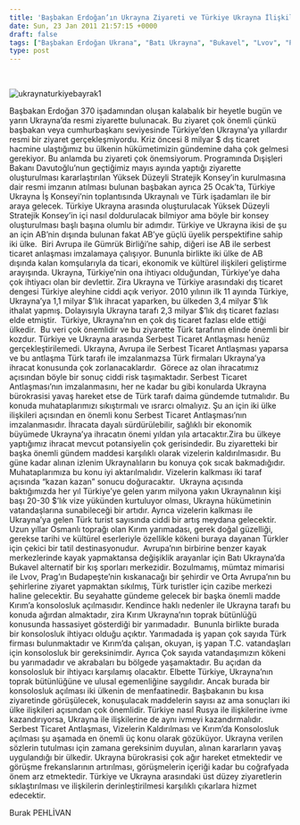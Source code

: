 ```yaml
---
title: 'Başbakan Erdoğan’ın Ukrayna Ziyareti ve Türkiye Ukrayna İlişkileri'
date: Sun, 23 Jan 2011 21:57:15 +0000
draft: false
tags: ["Başbakan Erdoğan Ukrana", "Batı Ukrayna", "Bukavel", "Lvov", "Politika", "Simferepol Konsolosluk", "TOBB Ukrayna Gezisi", "Türkiye Ukrayna İş Konseyi", "Türkiye Ukrayna Serbest Ticaret Antlaşması", "Ukrayna İhracat", "Ukrayna İthalat", "Ukrayna Vize", "Yüksek Düzeyli Stratejik Konsey"]
type: post
---
```











 











![ukraynaturkiyebayrak1](http://www.turkhaber.com.ua/images/stories/ukraynaturkiyebayrak1.jpg)

Başbakan Erdoğan 370 işadamından oluşan kalabalık bir heyetle bugün ve yarın Ukrayna’da resmi ziyarette bulunacak. Bu ziyaret çok önemli çünkü başbakan veya cumhurbaşkanı seviyesinde Türkiye’den Ukrayna’ya yıllardır resmi bir ziyaret gerçekleşmiyordu. Kriz öncesi 8 milyar $ dış ticaret hacmine ulaştığımız bu ülkenin hükümetimizin gündemine daha çok gelmesi gerekiyor. Bu anlamda bu ziyareti çok önemsiyorum. Programında Dışişleri Bakanı Davutoğlu’nun geçtiğimiz mayıs ayında yaptığı ziyarette oluşturulması kararlaştırılan Yüksek Düzeyli Stratejik Konsey’in kurulmasına dair resmi imzanın atılması bulunan başbakan ayrıca 25 Ocak’ta, Türkiye Ukrayna İş Konseyi’nin toplantısında Ukraynalı ve Türk işadamları ile bir araya gelecek.
Türkiye Ukrayna arasında oluşturulacak Yüksek Düzeyli Stratejik Konsey’in içi nasıl doldurulacak bilmiyor ama böyle bir konsey oluşturulması başlı başına olumlu bir adımdır. Türkiye ve Ukrayna ikisi de şu an için AB’nin dışında bulunan fakat AB’ye güçlü üyelik perspektifine sahip iki ülke.  Biri Avrupa ile Gümrük Birliği’ne sahip, diğeri ise AB ile serbest ticaret anlaşması imzalamaya çalışıyor. Bununla birlikte iki ülke de AB dışında kalan komşularıyla da ticari, ekonomik ve kültürel ilişkileri geliştirme arayışında. Ukrayna, Türkiye’nin ona ihtiyacı olduğundan, Türkiye’ye daha çok ihtiyacı olan bir devlettir. Zira Ukrayna ve Türkiye arasındaki dış ticaret dengesi Türkiye aleyhine ciddi açık veriyor. 2010 yılının ilk 11 ayında Türkiye, Ukrayna’ya 1,1 milyar $’lık ihracat yaparken, bu ülkeden 3,4 milyar $’lık ithalat yapmış. Dolayısıyla Ukrayna tarafı 2,3 milyar $’lık dış ticaret fazlası elde etmiştir.  Türkiye, Ukrayna’nın en çok dış ticaret fazlası elde ettiği ülkedir.  Bu veri çok önemlidir ve bu ziyarette Türk tarafının elinde önemli bir kozdur.
Türkiye ve Ukrayna arasında Serbest Ticaret Antlaşması henüz gerçekleştirilemedi. Ukrayna, Avrupa ile Serbest Ticaret Antlaşması yaparsa ve bu antlaşma Türk tarafı ile imzalanmazsa Türk firmaları Ukrayna’ya ihracat konusunda çok zorlanacaklardır.  Görece az olan ihracatımız açısından böyle bir sonuç ciddi risk taşımaktadır. Serbest Ticaret Antlaşması’nın imzalanmasını, her ne kadar bu gibi konularda Ukrayna bürokrasisi yavaş hareket etse de Türk tarafı daima gündemde tutmalıdır. Bu konuda muhataplarımızı sıkıştırmalı ve ısrarcı olmalıyız. Şu an için iki ülke ilişkileri açısından en önemli konu Serbest Ticaret Antlaşması’nın imzalanmasıdır. İhracata dayalı sürdürülebilir, sağlıklı bir ekonomik büyümede Ukrayna’ya ihracatın önemi yıldan yıla artacaktır.Zira bu ülkeye yaptığımız ihracat mevcut potansiyelin çok gerisindedir.
Bu ziyaretteki bir başka önemli gündem maddesi karşılıklı olarak vizelerin kaldırılmasıdır. Bu güne kadar alınan izlenim Ukraynalıların bu konuya çok sıcak bakmadığıdır. Muhataplarımıza bu konu iyi aktarılmalıdır. Vizelerin kalkması iki taraf açısında “kazan kazan” sonucu doğuracaktır.  Ukrayna açısında baktığımızda her yıl Türkiye’ye gelen yarım milyona yakın Ukraynalının kişi başı 20-30 $’lık vize yükünden kurtuluyor olması, Ukrayna hükümetinin vatandaşlarına sunabileceği bir artıdır. Ayrıca vizelerin kalkması ile Ukrayna’ya gelen Türk turist sayısında ciddi bir artış meydana gelecektir. Uzun yıllar Osmanlı toprağı olan Kırım yarımadası, gerek doğal güzelliği, gerekse tarihi ve kültürel eserleriyle özellikle kökeni buraya dayanan Türkler için çekici bir tatil destinasyonudur.  Avrupa’nın birbirine benzer kayak merkezlerinde kayak yapmaktansa değişiklik arayanlar için Batı Ukrayna’da Bukavel alternatif bir kış sporları merkezidir. Bozulmamış, mümtaz mimarisi ile Lvov, Prag’ın Budapeşte’nin kıskanacağı bir şehirdir ve Orta Avrupa’nın bu şehirlerine ziyaret yapmaktan sıkılmış, Türk turistler için cazibe merkezi haline gelecektir.
Bu seyahatte gündeme gelecek bir başka önemli madde Kırım’a konsolosluk açılmasıdır. Kendince haklı nedenler ile Ukrayna tarafı bu konuda ağırdan almaktadır, zira Kırım Ukrayna’nın toprak bütünlüğü konusunda hassasiyet gösterdiği bir yarımadadır.  Bununla birlikte burada bir konsolosluk ihtiyacı olduğu açıktır. Yarımadada iş yapan çok sayıda Türk firması bulunmaktadır ve Kırım’da çalışan, okuyan, iş yapan T.C. vatandaşları için konsolosluk bir gereksinimdir. Ayrıca Çok sayıda vatandaşımızın kökeni bu yarımadadır ve akrabaları bu bölgede yaşamaktadır. Bu açıdan da konsolosluk bir ihtiyacı karşılamış olacaktır. Elbette Türkiye, Ukrayna’nın toprak bütünlüğüne ve ulusal egemenliğine saygılıdır. Ancak burada bir konsolosluk açılması iki ülkenin de menfaatinedir.
Başbakanın bu kısa ziyaretinde görüşülecek, konuşulacak maddelerin sayısı az ama sonuçları iki ülke ilişkileri açısından çok önemlidir. Türkiye nasıl Rusya ile ilişkilerine ivme kazandırıyorsa, Ukrayna ile ilişkilerine de aynı ivmeyi kazandırmalıdır. Serbest Ticaret Antlaşması, Vizelerin Kaldırılması ve Kırım’da Konsolosluk açılması şu aşamada en önemli üç konu olarak gözüküyor. Ukrayna verilen sözlerin tutulması için zamana gereksinim duyulan, alınan kararların yavaş uygulandığı bir ülkedir. Ukrayna bürokrasisi çok ağır hareket etmektedir ve görüşme frekanslarının artırılması, görüşmelerin içeriği kadar bu coğrafyada önem arz etmektedir. Türkiye ve Ukrayna arasındaki üst düzey ziyaretlerin sıklaştırılması ve ilişkilerin derinleştirilmesi karşılıklı çıkarlara hizmet edecektir.

Burak PEHLİVAN